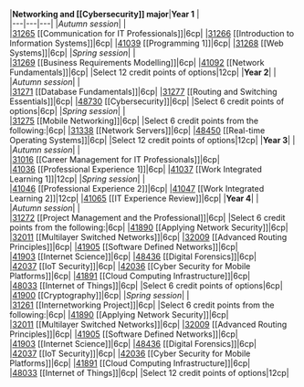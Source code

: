 
|**Networking and [[Cybersecurity]] major**|**Year 1**   |  
|---|---|---|
|_Autumn session_|   |  
|[31265](https://handbook.uts.edu.au/subjects/31265.html) [[Communication for IT Professionals]]|6cp|
|[31266](https://handbook.uts.edu.au/subjects/31266.html) [[Introduction to Information Systems]]|6cp|
|[41039](https://handbook.uts.edu.au/subjects/41039.html) [[Programming 1]]|6cp|
|[31268](https://handbook.uts.edu.au/subjects/31268.html) [[Web Systems]]|6cp|
|_Spring session_|   |   
|[31269](https://handbook.uts.edu.au/subjects/31269.html) [[Business Requirements Modelling]]|6cp|
|[41092](https://handbook.uts.edu.au/subjects/41092.html) [[Network Fundamentals]]|6cp|
|Select 12 credit points of options|12cp|
|**Year 2**|   |   
|_Autumn session_|   |   
|[31271](https://handbook.uts.edu.au/subjects/31271.html) [[Database Fundamentals]]|6cp|
|[31277](https://handbook.uts.edu.au/subjects/31277.html) [[Routing and Switching Essentials]]|6cp|
|[48730](https://handbook.uts.edu.au/subjects/48730.html) [[Cybersecurity]]|6cp|
|Select 6 credit points of options|6cp|
|_Spring session_|   |   
|[31275](https://handbook.uts.edu.au/subjects/31275.html) [[Mobile Networking]]|6cp|
|Select 6 credit points from the following:|6cp|
|[31338](https://handbook.uts.edu.au/subjects/31338.html) [[Network Servers]]|6cp|
|[48450](https://handbook.uts.edu.au/subjects/48450.html) [[Real-time Operating Systems]]|6cp|
|Select 12 credit points of options|12cp|
|**Year 3**|   |   
|_Autumn session_|   |   
|[31016](https://handbook.uts.edu.au/subjects/31016.html) [[Career Management for IT Professionals]]|6cp|
|[41036](https://handbook.uts.edu.au/subjects/41036.html) [[Professional Experience 1]]|6cp|
|[41037](https://handbook.uts.edu.au/subjects/41037.html) [[Work Integrated Learning 1]]|12cp|
|_Spring session_|   |   
|[41046](https://handbook.uts.edu.au/subjects/41046.html) [[Professional Experience 2]]|6cp|
|[41047](https://handbook.uts.edu.au/subjects/41047.html) [[Work Integrated Learning 2]]|12cp|
|[41065](https://handbook.uts.edu.au/subjects/41065.html) [[IT Experience Review]]|6cp|
|**Year 4**|   |   
|_Autumn session_|   |   
|[31272](https://handbook.uts.edu.au/subjects/31272.html) [[Project Management and the Professional]]|6cp|
|Select 6 credit points from the following:|6cp|
|[41890](https://handbook.uts.edu.au/subjects/41890.html) [[Applying Network Security]]|6cp|
|[32011](https://handbook.uts.edu.au/subjects/32011.html) [[Multilayer Switched Networks]]|6cp|
|[32009](https://handbook.uts.edu.au/subjects/32009.html) [[Advanced Routing Principles]]|6cp|
|[41905](https://handbook.uts.edu.au/subjects/41905.html) [[Software Defined Networks]]|6cp|
|[41903](https://handbook.uts.edu.au/subjects/41903.html) [[Internet Science]]|6cp|
|[48436](https://handbook.uts.edu.au/subjects/48436.html) [[Digital Forensics]]|6cp|
|[42037](https://handbook.uts.edu.au/subjects/42037.html) [[IoT Security]]|6cp|
|[42036](https://handbook.uts.edu.au/subjects/42036.html) [[Cyber Security for Mobile Platforms]]|6cp|
|[41891](https://handbook.uts.edu.au/subjects/41891.html) [[Cloud Computing Infrastructure]]|6cp|
|[48033](https://handbook.uts.edu.au/subjects/48033.html) [[Internet of Things]]|6cp|
|Select 6 credit points of options|6cp|
|[41900](https://handbook.uts.edu.au/subjects/41900.html) [[Cryptography]]|6cp|
|_Spring session_|   |   
|[31261](https://handbook.uts.edu.au/subjects/31261.html) [[Internetworking Project]]|6cp|
|Select 6 credit points from the following:|6cp|
|[41890](https://handbook.uts.edu.au/subjects/41890.html) [[Applying Network Security]]|6cp|
|[32011](https://handbook.uts.edu.au/subjects/32011.html) [[Multilayer Switched Networks]]|6cp|
|[32009](https://handbook.uts.edu.au/subjects/32009.html) [[Advanced Routing Principles]]|6cp|
|[41905](https://handbook.uts.edu.au/subjects/41905.html) [[Software Defined Networks]]|6cp|
|[41903](https://handbook.uts.edu.au/subjects/41903.html) [[Internet Science]]|6cp|
|[48436](https://handbook.uts.edu.au/subjects/48436.html) [[Digital Forensics]]|6cp|
|[42037](https://handbook.uts.edu.au/subjects/42037.html) [[IoT Security]]|6cp|
|[42036](https://handbook.uts.edu.au/subjects/42036.html) [[Cyber Security for Mobile Platforms]]|6cp|
|[41891](https://handbook.uts.edu.au/subjects/41891.html) [[Cloud Computing Infrastructure]]|6cp|
|[48033](https://handbook.uts.edu.au/subjects/48033.html) [[Internet of Things]]|6cp|
|Select 12 credit points of options|12cp|
 